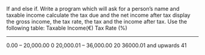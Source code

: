 If and else if.
Write a program which will ask for a person’s name and taxable income
calculate the tax due and the net income after tax
display the gross income, the tax rate, the tax and the income after tax. 
Use the following table: 
Taxable Income(€) 		   Tax Rate (%) 
---------------------- 	 --------------- 
0.00 – 20,000.00 		      0 
20,000.01 – 36,000.00 	      20 
36000.01 and upwards 	      41

